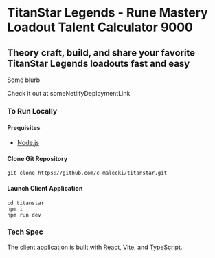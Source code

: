 # TitanStar Legends &#45; Rune Mastery Loadout Talent Calculator 9000

## Theory craft, build, and share your favorite TitanStar Legends loadouts fast and easy

Some blurb

Check it out at someNetlifyDeploymentLink

### To Run Locally

#### Prequisites

- [Node.js](https://nodejs.org/en/download/current)

#### Clone Git Repository

```
git clone https://github.com/c-malecki/titanstar.git
```

#### Launch Client Application

```
cd titanstar
npm i
npm run dev
```

### Tech Spec

The client application is built with [React](https://react.dev/), [Vite](https://vitejs.dev/), and [TypeScript](https://www.typescriptlang.org/).
